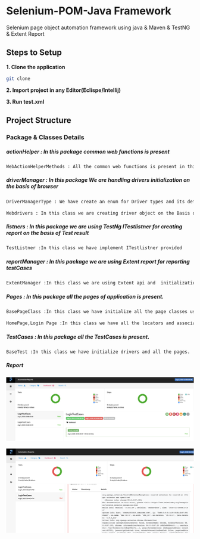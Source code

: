 # Selenium-POM-Java Framework

Selenium page object automation framework using java &amp; Maven &amp; TestNG & Extent Report

## Steps to Setup

**1. Clone the application**

```bash
git clone 
```

**2. Import project in any Editor(Eclispe/Intellij)**

**3. Run test.xml**



## Project Structure
### Package & Classes Details 

##### actionHelper : In this package common web functions is present

```bash
WebActionHelperMethods : All the common web functions is present in this class like click(),Scroll(),Enter() etc.
```
##### driverManager : In this package We are handling drivers initialization on the basis of browser 

```bash
DriverManagerType : We have create an enum for Driver types and its definations
```
```bash
Webdrivers : In this class we are creating driver object on the Basis of DriverType  like DriverManagerType.CHROME,DriverManagerType.firefoxdriver
```
##### listners : In this package we are using TestNg ITestlistner for creating report on the basis of Test result

```bash
TestListner :In this class we have implement ITestlistner provided 
```
##### reportManager : In this package we are using Extent report for reporting testCases

```bash
ExtentManager :In this class we are using Extent api and  initialization of Extent object 
```

##### Pages : In this package all the pages of application is present.

```bash
BasePageClass :In this class we have initialize all the page classes using PagePafctory conecepts(PageFactory.initElements)
```
```bash
HomePage,Login Page :In this class we have all the locators and associated methods.
```
##### TestCases : In this package all the TestCases is present.

```bash
BaseTest :In this class we have initialize drivers and all the pages.
```

##### Report

![](images/Report.png)

![](images/Report1.png)



